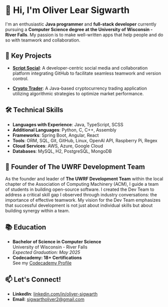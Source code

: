 # 👋 Hi, I'm Oliver Lear Sigwarth

I'm an enthusiastic **Java programmer** and **full-stack developer** currently
pursuing a **Computer Science degree at the University of Wisconsin - River
Falls**. My passion is to make well-written apps that help people and do so
with teamwork and collaboration.

## 🌟 Key Projects

- **[Script Social](https://github.com/theoliverlear/Script-Social)**: A 
developer-centric social media and collaboration platform integrating GitHub
to facilitate seamless teamwork and version control.

- **[Crypto Trader](https://github.com/theoliverlear/Crypto-Trader)**: A 
Java-based cryptocurrency trading application utilizing algorithmic strategies
to optimize market performance.

## 🛠️ Technical Skills

- **Languages with Experience**: Java, TypeScript, SCSS
- **Additional Languages**: Python, C, C++, Assembly
- **Frameworks**: Spring Boot, Angular, React
- **Tools**: ORM, SQL, Git, GitHub, Linux, OpenAI API, Raspberry Pi, Regex
- **Cloud Services**: AWS, Azure, Google Cloud
- **Databases**: MySQL, H2, PostgreSQL, MongoDB

## 💼 Founder of The UWRF Development Team

As the founder and leader of **The UWRF Development Team** within the local 
chapter of the Association of Computing Machinery (ACM), I guide a team of 
students in building open-source software. I created the Dev Team to address a
critical skill gap I observed through industry conversations: the importance
of effective teamwork. My vision for the Dev Team emphasizes that successful
development is not just about individual skills but about building synergy 
within a team.

## 📚 Education

- **Bachelor of Science in Computer Science**  
  University of Wisconsin - River Falls  
  *Expected Graduation: May 2025*
- **Codecademy: 18+ Certifications**  
  See my [Codecademy Profile](https://www.codecademy.com/profiles/theoliverlear)
## 📫 Let's Connect!

- **LinkedIn**: [linkedin.com/in/oliver-sigwarth](https://www.linkedin.com/in/oliver-sigwarth/)
- **Email**: [sigwartholiver2@gmail.com](mailto:sigwartholiver2@gmail.com)
